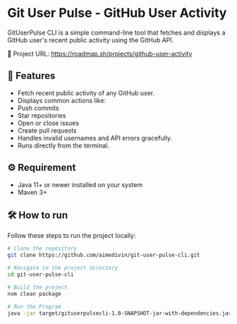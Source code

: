 # Git User Pulse - GitHub User Activity

GitUserPulse CLI is a simple command-line tool that fetches and displays a GitHub user's recent public activity using the GitHub API.

🔗 Project URL: https://roadmap.sh/projects/github-user-activity

## 🚀 Features

- Fetch recent public activity of any GitHub user.
- Displays common actions like:
- Push commits
- Star repositories
- Open or close issues
- Create pull requests
- Handles invalid usernames and API errors gracefully.
- Runs directly from the terminal.

## ⚙️ Requirement

- Java 11+ or newer installed on your system
- Maven 3+

## 🛠️ How to run

Follow these steps to run the project locally:

```bash
# Clone the repository
git clone https://github.com/aimedivin/git-user-pulse-cli.git

# Navigate to the project directory
cd git-user-pulse-cli

# Build the project
nvm clean package

# Run the Program
java -jar target/gituserpulsecli-1.0-SNAPSHOT-jar-with-dependencies.jar <username>

```

